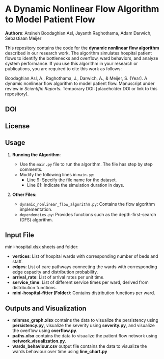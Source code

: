 # A Dynamic Nonlinear Flow Algorithm to Model Patient Flow

**Authors**: Arsineh Boodaghian Asl, Jayanth Raghothama, Adam Darwich, Sebastiaan Meijer  

This repository contains the code for the **dynamic nonlinear flow algorithm** described in our research work. The algorithm simulates hospital patient flows to identify the bottlenecks and overflow, ward behaviors, and analyze system performance.
If you use this algorithm in your research or publications, you are required to cite this work as follows:

Boodaghian Asl, A., Raghothama, J., Darwich, A., & Meijer, S. (Year). A dynamic nonlinear flow algorithm to model patient flow. Manuscript under review in *Scientific Reports*. Temporary DOI: [placeholder DOI or link to this repository].



## DOI

## License

## Usage
1. **Running the Algorithm**:
   - Use the `main.py` file to run the algorithm. The file has step by step comments.
   - Modify the following lines in `main.py`:
     - Line 9: Specify the file name for the dataset.
     - Line 61: Indicate the simulation duration in days.

2. **Other Files**:
   - `dynamic_nonlinear_flow_algorithm.py`: Contains the flow algorithm implementation.
   - `dependencies.py`: Provides functions such as the depth-first-search (DFS) algorithm.

## Input File
mini-hospital.xlsx sheets and folder:

- **vertices**: List of hospital wards with corresponding number of beds and staff.
- **edges**: List of care pathways connecting the wards with corresponding edge capacity and distribution probability.
- **arrival_rate**: List of arrival rates per unit time.
- **service_time**: List of different service times per ward, derived from distribution functions.
- **mini-hospital-fitter (Folder)**: Contains distribution functions per ward.

## Outputs and Visualization
- **minmax_graph.xlsx** contains the data to visualize the persistency using **persistency.py**, visualize the severity using **severity.py**, and visualize the overflow using **overflow.py**.
- **paths.xlsx** contains the data to visualize the patient flow network using **network_visualization.py**.
- **wards_behaviour.csv** output file contains the data to visualize the wards behaviour over time using **line_chart.py**


